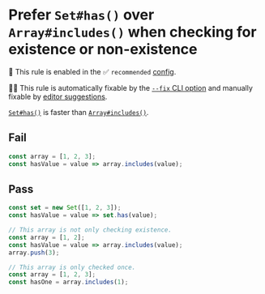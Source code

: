 # Prefer `Set#has()` over `Array#includes()` when checking for existence or non-existence

💼 This rule is enabled in the ✅ `recommended` [config](https://github.com/sindresorhus/eslint-plugin-unicorn#preset-configs).

🔧💡 This rule is automatically fixable by the [`--fix` CLI option](https://eslint.org/docs/latest/user-guide/command-line-interface#--fix) and manually fixable by [editor suggestions](https://eslint.org/docs/developer-guide/working-with-rules#providing-suggestions).

<!-- end auto-generated rule header -->
<!-- Do not manually modify this header. Run: `npm run fix:eslint-docs` -->

[`Set#has()`](https://developer.mozilla.org/en-US/docs/Web/JavaScript/Reference/Global_Objects/Set/has) is faster than [`Array#includes()`](https://developer.mozilla.org/en-US/docs/Web/JavaScript/Reference/Global_Objects/Array/includes).

## Fail

```js
const array = [1, 2, 3];
const hasValue = value => array.includes(value);
```

## Pass

```js
const set = new Set([1, 2, 3]);
const hasValue = value => set.has(value);
```

```js
// This array is not only checking existence.
const array = [1, 2];
const hasValue = value => array.includes(value);
array.push(3);
```

```js
// This array is only checked once.
const array = [1, 2, 3];
const hasOne = array.includes(1);
```
